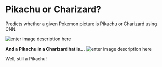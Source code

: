 # Pikachu or Charizard?

Predicts whether a given Pokemon picture is Pikachu or Charizard using CNN.

![enter image description here](https://i.imgur.com/LrlEHHU.png)

**And a Pikachu in a Charizard hat is...**
![enter image description here](https://i.imgur.com/ZU3t1bc.png)

Well, still a Pikachu!
